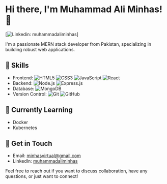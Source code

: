 # Hi there, I'm Muhammad Ali Minhas! 👋
[![Linkedin: muhammadaliminhas](https://www.linkedin.com/in/muhammad-ali-minhas-53481230b/)]

I'm a passionate MERN stack developer from Pakistan, specializing in building robust web applications. 

## 💼 Skills
- Frontend: 
  ![HTML5](https://img.shields.io/badge/-HTML5-E34F26?style=flat-square&logo=html5&logoColor=white)
  ![CSS3](https://img.shields.io/badge/-CSS3-1572B6?style=flat-square&logo=css3)
  ![JavaScript](https://img.shields.io/badge/-JavaScript-F7DF1E?style=flat-square&logo=javascript&logoColor=333)
  ![React](https://img.shields.io/badge/-React-61DAFB?style=flat-square&logo=react&logoColor=333)
- Backend: 
  ![Node.js](https://img.shields.io/badge/-Node.js-339933?style=flat-square&logo=node.js&logoColor=white)
  ![Express.js](https://img.shields.io/badge/-Express.js-000000?style=flat-square&logo=express&logoColor=white)
- Database: 
  ![MongoDB](https://img.shields.io/badge/-MongoDB-47A248?style=flat-square&logo=mongodb&logoColor=white)
- Version Control: 
  ![Git](https://img.shields.io/badge/-Git-F05032?style=flat-square&logo=git&logoColor=white)
  ![GitHub](https://img.shields.io/badge/-GitHub-181717?style=flat-square&logo=github)

## 🌱 Currently Learning
- Docker
- Kubernetes

## 💬 Get in Touch
- Email: minhasvirtual@gmail.com
- LinkedIn: [muhammadaliminhas](https://www.linkedin.com/in/muhammad-ali-minhas-53481230b/)

Feel free to reach out if you want to discuss collaboration, have any questions, or just want to connect!
